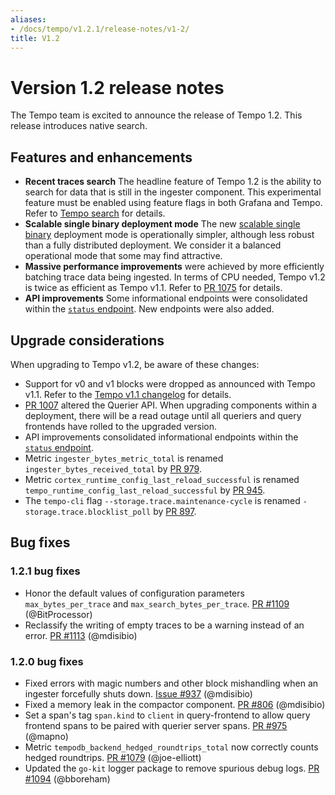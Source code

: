 ```yaml
---
aliases:
- /docs/tempo/v1.2.1/release-notes/v1-2/
title: V1.2
---
```


# Version 1.2 release notes

The Tempo team is excited to announce the release of Tempo 1.2. This release introduces native search.

## Features and enhancements

* **Recent traces search** The headline feature of Tempo 1.2 is the ability to search for data that is still in the ingester component. This experimental feature must be enabled using feature flags in both Grafana and Tempo. Refer to [Tempo search](https://grafana.com/docs/tempo/latest/getting-started/tempo-in-grafana/#tempo-search) for details.
* **Scalable single binary deployment mode** The new [scalable single binary](https://grafana.com/docs/tempo/latest/operations/deployment/#scalable-single-binary) deployment mode is operationally simpler, although less robust than a fully distributed deployment. We consider it a balanced operational mode that some may find attractive.
* **Massive performance improvements** were achieved by more efficiently batching trace data being ingested. In terms of CPU needed, Tempo v1.2 is twice as efficient as Tempo v1.1. Refer to [PR 1075](https://github.com/grafana/tempo/pull/1075) for details.
* **API improvements** Some informational endpoints were consolidated within the [`status` endpoint](https://grafana.com/docs/tempo/latest/api_docs/#status). New endpoints were also added.

## Upgrade considerations

When upgrading to Tempo v1.2, be aware of these changes:

* Support for v0 and v1 blocks were dropped as announced with Tempo v1.1. Refer to the [Tempo v1.1 changelog](https://github.com/grafana/tempo/releases/tag/v1.1.0) for details.
* [PR 1007](https://github.com/grafana/tempo/pull/1007) altered the Querier API. When upgrading components within a deployment, there will be a read outage until all queriers and query frontends have rolled to the upgraded version.
* API improvements consolidated informational endpoints within the [`status` endpoint](https://grafana.com/docs/tempo/latest/api_docs/#status).
* Metric `ingester_bytes_metric_total` is renamed `ingester_bytes_received_total` by [PR 979](https://github.com/grafana/tempo/pull/979).
* Metric `cortex_runtime_config_last_reload_successful` is renamed `tempo_runtime_config_last_reload_successful` by [PR 945](https://github.com/grafana/tempo/pull/945).
* The `tempo-cli` flag `--storage.trace.maintenance-cycle` is renamed  `-storage.trace.blocklist_poll` by [PR 897](https://github.com/grafana/tempo/pull/897).

## Bug fixes

### 1.2.1 bug fixes

* Honor the default values of configuration parameters `max_bytes_per_trace` and `max_search_bytes_per_trace`. [PR #1109](https://github.com/grafana/tempo/pull/1109) (@BitProcessor)
* Reclassify the writing of empty traces to be a warning instead of an error. [PR #1113](https://github.com/grafana/tempo/pull/1113) (@mdisibio)

### 1.2.0 bug fixes

* Fixed errors with magic numbers and other block mishandling when an ingester forcefully shuts down.  [Issue #937](https://github.com/grafana/tempo/issues/937) (@mdisibio)
* Fixed a memory leak in the compactor component.  [PR #806](https://github.com/grafana/tempo/pull/806) (@mdisibio)
* Set a span's tag `span.kind` to `client` in query-frontend to allow query frontend spans to be paired with querier server spans. [PR #975](https://github.com/grafana/tempo/pull/975) (@mapno)
*  Metric `tempodb_backend_hedged_roundtrips_total` now correctly counts hedged roundtrips. [PR #1079](https://github.com/grafana/tempo/pull/1079) (@joe-elliott) 
* Updated the `go-kit` logger package to remove spurious debug logs. [PR #1094](https://github.com/grafana/tempo/pull/1094) (@bboreham)
